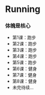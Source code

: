 # Running

### 体魄是核心

- 第1课：跑步
- 第2课：跑步
- 第3课：跑步
- 第4课：跑步
- 第5课：跑步
- 第6课：健身
- 第7课：健身
- 第8课：健身
- 未完待续...

